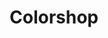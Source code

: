 ---
title: "Colorshop"
url: /ciudad-autonoma-de-buenos-aires/colorshop-marcelo-t-de-alvear/
shop: Farben
---